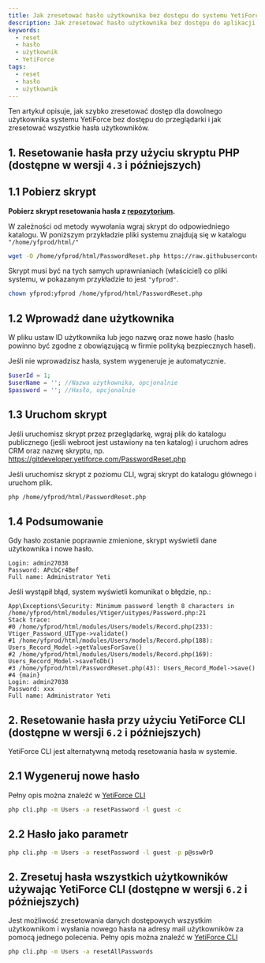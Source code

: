 ```yaml
---
title: Jak zresetować hasło użytkownika bez dostępu do systemu YetiForce
description: Jak zresetować hasło użytkownika bez dostępu do aplikacji.
keywords:
  - reset
  - hasło
  - użytkownik
  - YetiForce
tags:
  - reset
  - hasło
  - użytkownik
---
```


Ten artykuł opisuje, jak szybko zresetować dostęp dla dowolnego użytkownika systemu YetiForce bez dostępu do przeglądarki i jak zresetować wszystkie hasła użytkowników.

## 1. Resetowanie hasła przy użyciu skryptu PHP (dostępne w wersji `4.3` i późniejszych)

## 1.1 Pobierz skrypt

**Pobierz skrypt resetowania hasła z [repozytorium](https://github.com/YetiForceCompany/YetiForceScripts/tree/master/PasswordReset).**

W zależności od metody wywołania wgraj skrypt do odpowiedniego katalogu. W poniższym przykładzie pliki systemu znajdują się w katalogu `"/home/yfprod/html/"`

```bash
wget -O /home/yfprod/html/PasswordReset.php https://raw.githubusercontent.com/YetiForceCompany/YetiForceScripts/master/PasswordReset/PasswordReset.php
```

Skrypt musi być na tych samych uprawnianiach (właściciel) co pliki systemu, w pokazanym przykładzie to jest `"yfprod"`.

```bash
chown yfprod:yfprod /home/yfprod/html/PasswordReset.php
```

## 1.2 Wprowadź dane użytkownika

W pliku ustaw ID użytkownika lub jego nazwę oraz nowe hasło (hasło powinno być zgodne z obowiązującą w firmie polityką bezpiecznych haseł).

Jeśli nie wprowadzisz hasła, system wygeneruje je automatycznie.

```php
$userId = 1;
$userName = ''; //Nazwa użytkownika, opcjonalnie
$password = ''; //Hasło, opcjonalnie
```

## 1.3 Uruchom skrypt

Jeśli uruchomisz skrypt przez przeglądarkę, wgraj plik do katalogu publicznego (jeśli webroot jest ustawiony na ten katalog) i uruchom adres CRM oraz nazwę skryptu, np. https://gitdeveloper.yetiforce.com/PasswordReset.php

Jeśli uruchomisz skrypt z poziomu CLI, wgraj skrypt do katalogu głównego i uruchom plik.

```bash
php /home/yfprod/html/PasswordReset.php
```

## 1.4 Podsumowanie

Gdy hasło zostanie poprawnie zmienione, skrypt wyświetli dane użytkownika i nowe hasło.

```
Login: admin27038
Password: APcbCr4Bef
Full name: Administrator Yeti
```

Jeśli wystąpił błąd, system wyświetli komunikat o błędzie, np.:

```
App\Exceptions\Security: Minimum password length 8 characters in /home/yfprod/html/modules/Vtiger/uitypes/Password.php:21
Stack trace:
#0 /home/yfprod/html/modules/Users/models/Record.php(233): Vtiger_Password_UIType->validate()
#1 /home/yfprod/html/modules/Users/models/Record.php(188): Users_Record_Model->getValuesForSave()
#2 /home/yfprod/html/modules/Users/models/Record.php(169): Users_Record_Model->saveToDb()
#3 /home/yfprod/html/PasswordReset.php(43): Users_Record_Model->save()
#4 {main}
Login: admin27038
Password: xxx
Full name: Administrator Yeti
```

## 2. Resetowanie hasła przy użyciu YetiForce CLI (dostępne w wersji `6.2` i późniejszych)

YetiForce CLI jest alternatywną metodą resetowania hasła w systemie.

## 2.1 Wygeneruj nowe hasło

Pełny opis można znaleźć w [YetiForce CLI](/developer-guides/cli/Users#reset-user-password)

```bash
php cli.php -m Users -a resetPassword -l guest -c
```

## 2.2 Hasło jako parametr

```bash
php cli.php -m Users -a resetPassword -l guest -p p@ssw0rD
```

## 2. Zresetuj hasła wszystkich użytkowników używając YetiForce CLI (dostępne w wersji `6.2` i późniejszych)

Jest możliwość zresetowania danych dostępowych wszystkim użytkownikom i wysłania nowego hasła na adresy mail użytkowników za pomocą jednego polecenia. Pełny opis można znaleźć w [YetiForce CLI](/developer-guides/cli/Users#reset-all-user-passwords)

```bash
php cli.php -m Users -a resetAllPasswords
```
